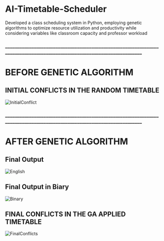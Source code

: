 # AI-Timetable-Scheduler
Developed a class scheduling system in Python, employing genetic algorithms to optimize resource utilization and productivity while considering variables like classroom capacity and professor workload
### _________________________________________________________________________________________________________________________

# BEFORE GENETIC ALGORITHM
## INITIAL CONFLICTS IN THE RANDOM TIMETABLE
![InitialConflict](https://github.com/TayyabSohail/AI-Timetable-Scheduler/assets/129260556/719e0d18-e26f-4db1-89d8-e6bb23bcaa39)
### _________________________________________________________________________________________________________________________

# AFTER GENETIC ALGORITHM

## Final Output 
![English](https://github.com/TayyabSohail/AI-Timetable-Scheduler/assets/129260556/0122f5d4-5689-4cf4-9d61-3eac278c905c)

## Final Output in Biary
![Binary](https://github.com/TayyabSohail/AI-Timetable-Scheduler/assets/129260556/089b6212-3651-4a5b-a2fd-8a807fb59a10)

## FINAL CONFLICTS IN THE GA APPLIED TIMETABLE
![FinalConflicts](https://github.com/TayyabSohail/AI-Timetable-Scheduler/assets/129260556/bb7daa8a-b99b-488b-a903-3c1e5126a6af)
